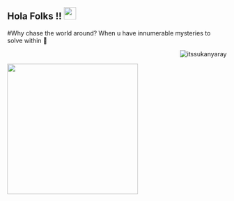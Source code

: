 <h2 align="left">
 Hola Folks !!
  <img src="https://media.giphy.com/media/hvRJCLFzcasrR4ia7z/giphy.gif" width="28">
</h2>

#Why chase the world around? When u have innumerable mysteries to solve within 💭

<p align="right"> <img src="https://komarev.com/ghpvc/?username=itssukanyaray&label=Profile%20views&color=0e75b6&style=flat" alt="itssukanyaray" /> </p>

<img src="https://octodex.github.com/images/momtocat.png" width="300" align="centre">

